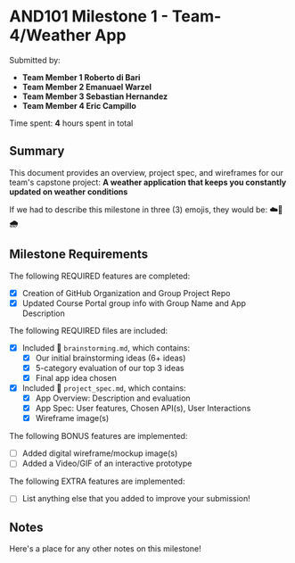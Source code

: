 <!-- (This is a comment) INSTRUCTIONS: Go through this page and fill out any **bolded** entries with their correct values.-->

# AND101 Milestone 1 - **Team-4/Weather App**

Submitted by:
- **Team Member 1 Roberto di Bari**
- **Team Member 2 Emanuael Warzel**
- **Team Member 3 Sebastian Hernandez**
- **Team Member 4 Eric Campillo**

Time spent: **4** hours spent in total

## Summary

This document provides an overview, project spec, and wireframes for our team's capstone project: **A weather application that keeps you constantly updated on weather conditions**

If we had to describe this milestone in three (3) emojis, they would be: **☁️🥵🌧️**

## Milestone Requirements

<!-- Please be sure to change the [ ] to [x] for any features you completed.  If a feature is not checked [x], you might miss the points for that item! -->

The following REQUIRED features are completed:

- [X] Creation of GitHub Organization and Group Project Repo
- [X] Updated Course Portal group info with Group Name and App Description

The following REQUIRED files are included:

- [X] Included 📄 `brainstorming.md`, which contains:
  - [X] Our initial brainstorming ideas (6+ ideas)
  - [X] 5-category evaluation of our top 3 ideas
  - [X] Final app idea chosen
- [X] Included 📄 `project_spec.md`, which contains:
  - [X] App Overview: Description and evaluation
  - [X] App Spec: User features, Chosen API(s), User Interactions
  - [X] Wireframe image(s)

The following BONUS features are implemented:

- [ ] Added digital wireframe/mockup image(s)
- [ ] Added a Video/GIF of an interactive prototype

The following EXTRA features are implemented:

- [ ] List anything else that you added to improve your submission!

## Notes

Here's a place for any other notes on this milestone!

